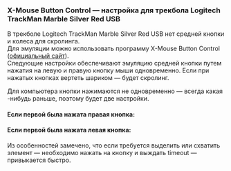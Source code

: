 ### X-Mouse Button Control — настройка для трекбола Logitech TrackMan Marble Silver Red USB

В трекболе Logitech TrackMan Marble Silver Red USB нет средней кнопки и колеса для скролинга.  
Для эмуляции можно использовать программу X-Mouse Button Control ([официальный сайт](https://www.highrez.co.uk/downloads/XMouseButtonControl.htm)).  
Следующие настройки обеспечивают эмуляцию средней кнопки путем нажатия на левую и правую кнопку мыши одновременно. Если при нажатых кнопках вертеть шариком — будет скролинг.  

Для компьютера кнопки нажимаются не одновременно — всегда какая -нибудь раньше, поэтому будет две настройки.  
#### Если первой была нажата правая кнопка:  

#### Если первой была нажата левая кнопка:  

Из особенностей замечено, что если требуется выделить или схватить элемент — необходимо нажать на кнопку и выждать timeout — привыкается быстро.  


